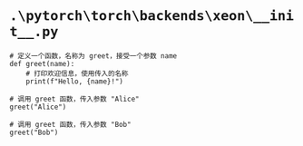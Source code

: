 # `.\pytorch\torch\backends\xeon\__init__.py`

```
# 定义一个函数，名称为 greet，接受一个参数 name
def greet(name):
    # 打印欢迎信息，使用传入的名称
    print(f"Hello, {name}!")

# 调用 greet 函数，传入参数 "Alice"
greet("Alice")

# 调用 greet 函数，传入参数 "Bob"
greet("Bob")
```